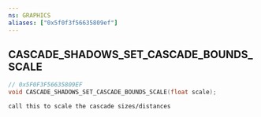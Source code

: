 ```yaml
---
ns: GRAPHICS
aliases: ["0x5f0f3f56635809ef"]
---
```

## CASCADE_SHADOWS_SET_CASCADE_BOUNDS_SCALE

```c
// 0x5F0F3F56635809EF
void CASCADE_SHADOWS_SET_CASCADE_BOUNDS_SCALE(float scale);
```

```
call this to scale the cascade sizes/distances
```
